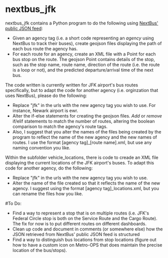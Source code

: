 # nextbus_jfk

nextbus_jfk contains a Python program to do the following using [NextBus' public JSON feed](http://www.nextbus.com/xmlFeedDocs/NextBusXMLFeed.pdf):
* Given an agency tag (i.e. a short code representing an _agency_ using NextBus to track their buses), create geojson files displaying the path of each bus route the agency has.
* For each route for an agency, create an XML file with a Point for each bus stop on the route. The geojson Point contains details of the stop, such as the stop name, route name, direction of the route (i.e. the route is a loop or not), and the predicted departure/arrival time of the next bus.

The code written is currently written for JFK airport's bus routes specifically, but to adapt the code for another agency (i.e. orginzation that uses NextBus), please do the following:
* Replace "jfk" in the urls with the new agency tag you wish to use. For instance, Newark airport is ewr.
* Alter the if-else statements for creating the geojson files. *Add* or *remove* if/elif statements to match the number of routes, altering the boolean comparison to match the agency's route tags.
* Also, I suggest that you alter the names of the files being created by the program to reflect the name of the new agency and the new names of routes. I use the format [agency tag]_[route name].xml, but use any naming convention you like.

Within the subfolder vehicle_locations, there is code to creade an XML file displaying the current locations of the JFK airport's buses. To adapt this code for another agency, do the following:
* Replace "jfk" in the urls with the new agency tag you wish to use.
* Alter the name of the file created so that it reflects the name of the new agency. I suggest using the format [agency tag]_locations.xml, but you can rename the files how you like.

#To Do:
* Find a way to represent a stop that is on multiple routes (i.e. JFK's Federal Circle stop is both on the Service Route and the Cargo Route). The fix for now is to put different routes on different dashboards.
* Clean up code and document in comments (or somewhere else) how the JSON retrieved from NextBus' public JSON feed is structured
* Find a way to distinguish bus locations from stop locations (figure out how to have a custom icon on Metro-OPS that does maintain the precise location of the bus/stops).